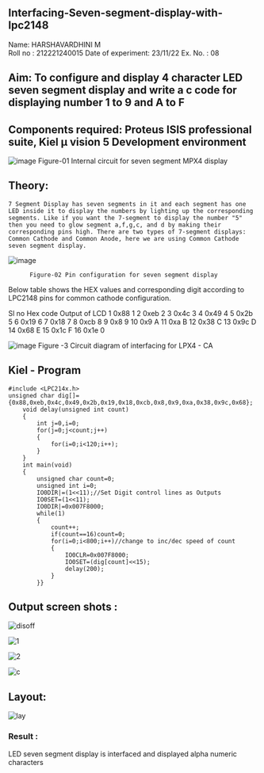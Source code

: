 ## Interfacing-Seven-segment-display-with-lpc2148

Name: HARSHAVARDHINI M	
Roll no : 212221240015
Date of experiment: 23/11/22
Ex. No. : 08

 

## Aim: To configure and display 4 character LED seven segment display and write a c code for displaying number 1 to 9 and A to F 
## Components required: Proteus ISIS professional suite, Kiel μ vision 5 Development environment 
 ![image](https://user-images.githubusercontent.com/36288975/201021692-efa39349-1a3c-4737-aadc-1843b954c78d.png)
Figure-01 Internal circuit for seven segment MPX4 display



## Theory: 
	7 Segment Display has seven segments in it and each segment has one LED inside it to display the numbers by lighting up the corresponding segments. Like if you want the 7-segment to display the number "5" then you need to glow segment a,f,g,c, and d by making their corresponding pins high. There are two types of 7-segment displays: Common Cathode and Common Anode, here we are using Common Cathode seven segment display.
   ![image](https://user-images.githubusercontent.com/36288975/201021740-565b47cd-26d8-4e54-a092-eef7a0a85278.png)
 
          Figure-02 Pin configuration for seven segment display  


Below table shows the HEX values and corresponding digit according to LPC2148 pins for common cathode configuration.



Sl no 	Hex code 	Output of LCD
1	0x88	1
2	0xeb	2
3	0x4c	3
4	0x49	4
5	0x2b	5
6	0x19	6
7	0x18	7
8	0xcb	8
9	0x8	9
10	0x9	A
11	0xa	B
12	0x38	C
13	0x9c	D
14	0x68	E
15	0x1c 	F
16	0x1e	0

 

![image](https://user-images.githubusercontent.com/36288975/201021930-7efe2b15-b0de-4d52-b87d-329fe6b91c89.png)
        Figure -3 Circuit diagram of interfacing for LPX4 - CA

## Kiel - Program 
```
#include <LPC214x.h>
unsigned char dig[]={0x88,0xeb,0x4c,0x49,0x2b,0x19,0x18,0xcb,0x8,0x9,0xa,0x38,0x9c,0x68};
	void delay(unsigned int count)
	{
		int j=0,i=0;
		for(j=0;j<count;j++)
		{
			for(i=0;i<120;i++);
		}
	}
	int main(void)
	{
		unsigned char count=0;
		unsigned int i=0;
		IO0DIR|=(1<<11);//Set Digit control lines as Outputs
		IO0SET=(1<<11);
		IO0DIR|=0x007F8000;
		while(1)
		{
			count++;
			if(count==16)count=0;
			for(i=0;i<800;i++)//change to inc/dec speed of count
			{
				IO0CLR=0x007F8000;
				IO0SET=(dig[count]<<15);
				delay(200);
			}
		}}
```
##  Output screen shots :
![disoff](https://user-images.githubusercontent.com/93427208/203835510-ad6c1024-9f15-4cd3-9d28-7b2d4f341f02.png)

![1](https://user-images.githubusercontent.com/93427208/203835524-a9ae58a6-df65-4fcd-af88-92894fda619c.jpg)

![2](https://user-images.githubusercontent.com/93427208/203835533-b22fab2f-592a-4622-b674-bc6908a13cb5.jpg)


![c](https://user-images.githubusercontent.com/93427208/203835548-f421b7f4-c40f-4b09-a80a-f5439e583832.png)

## Layout:

![lay](https://user-images.githubusercontent.com/93427208/203835615-16452069-05e6-4f8a-9e43-b49a31c7a879.png)


### Result :
LED seven segment display is interfaced and displayed alpha numeric characters 
